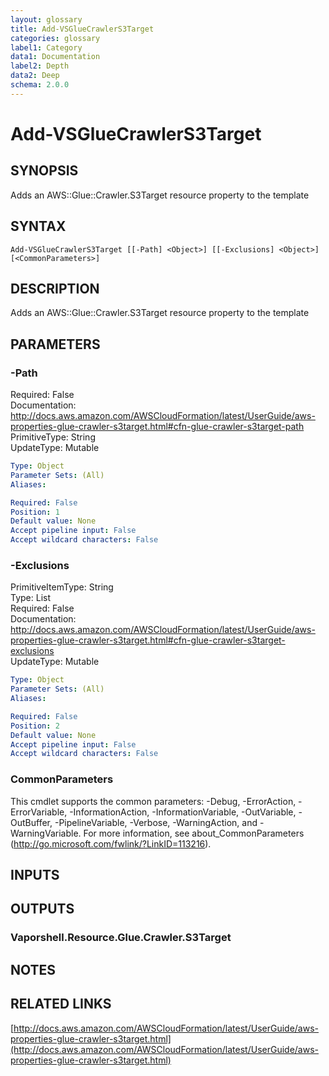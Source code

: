 ```yaml
---
layout: glossary
title: Add-VSGlueCrawlerS3Target
categories: glossary
label1: Category
data1: Documentation
label2: Depth
data2: Deep
schema: 2.0.0
---
```


# Add-VSGlueCrawlerS3Target

## SYNOPSIS
Adds an AWS::Glue::Crawler.S3Target resource property to the template

## SYNTAX

```
Add-VSGlueCrawlerS3Target [[-Path] <Object>] [[-Exclusions] <Object>] [<CommonParameters>]
```

## DESCRIPTION
Adds an AWS::Glue::Crawler.S3Target resource property to the template

## PARAMETERS

### -Path
Required: False    
Documentation: http://docs.aws.amazon.com/AWSCloudFormation/latest/UserGuide/aws-properties-glue-crawler-s3target.html#cfn-glue-crawler-s3target-path    
PrimitiveType: String    
UpdateType: Mutable

```yaml
Type: Object
Parameter Sets: (All)
Aliases:

Required: False
Position: 1
Default value: None
Accept pipeline input: False
Accept wildcard characters: False
```

### -Exclusions
PrimitiveItemType: String    
Type: List    
Required: False    
Documentation: http://docs.aws.amazon.com/AWSCloudFormation/latest/UserGuide/aws-properties-glue-crawler-s3target.html#cfn-glue-crawler-s3target-exclusions    
UpdateType: Mutable

```yaml
Type: Object
Parameter Sets: (All)
Aliases:

Required: False
Position: 2
Default value: None
Accept pipeline input: False
Accept wildcard characters: False
```

### CommonParameters
This cmdlet supports the common parameters: -Debug, -ErrorAction, -ErrorVariable, -InformationAction, -InformationVariable, -OutVariable, -OutBuffer, -PipelineVariable, -Verbose, -WarningAction, and -WarningVariable.
For more information, see about_CommonParameters (http://go.microsoft.com/fwlink/?LinkID=113216).

## INPUTS

## OUTPUTS

### Vaporshell.Resource.Glue.Crawler.S3Target

## NOTES

## RELATED LINKS

[http://docs.aws.amazon.com/AWSCloudFormation/latest/UserGuide/aws-properties-glue-crawler-s3target.html](http://docs.aws.amazon.com/AWSCloudFormation/latest/UserGuide/aws-properties-glue-crawler-s3target.html)

